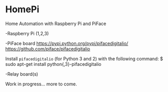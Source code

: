 # HomePi

Home Automation with Raspberry Pi and PiFace

-Raspberry Pi (1,2,3)

-PiFace board
https://pypi.python.org/pypi/pifacedigitalio/
https://github.com/piface/pifacedigitalio

Install `pifacedigitalio` (for Python 3 and 2) with the following command:
$ sudo apt-get install python{,3}-pifacedigitalio


-Relay board(s)


Work in progress... more to come.
